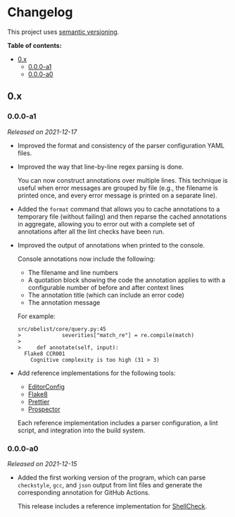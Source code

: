 # Changelog

This project uses [semantic versioning][semver].

**Table of contents:**

- [0.x](#0x)
  - [0.0.0-a1](#000-a1)
  - [0.0.0-a0](#000-a0)

[semver]: https://semver.org/

<!--

## Unreleased

- Add reference implementations for the following tools:

  - [Black][black]
  - [cSpell][cspell]
  - [Lintspaces][lintspaces]
  - [markdown-link-check][mlc]
  - [MarkdownLint][markdownlint]
  - [Misspell][misspell]
  - [reorder-python-imports][py-imports]
  - [shfmt][shfmt]
  - [Whitespace Total Fixer][wtf]
  - [woke][woke]
  - [yamllint][yamllint]

  Each reference implementation includes a parser configuration, a lint script, and integration into the build system.

-->

## 0.x

### 0.0.0-a1

_Released on 2021-12-17_

- Improved the format and consistency of the parser configuration YAML files.

- Improved the way that line-by-line regex parsing is done.

  You can now construct annotations over multiple lines. This technique is useful when error messages are grouped by file (e.g., the filename is printed once, and every error message is printed on a separate line).

- Added the `format` command that allows you to cache annotations to a temporary file (without failing) and then reparse the cached annotations in aggregate, allowing you to error out with a complete set of annotations after all the lint checks have been run.

- Improved the output of annotations when printed to the console.

  Console annotations now include the following:

  - The filename and line numbers
  - A quotation block showing the code the annotation applies to with a configurable number of before and after context lines
  - The annotation title (which can include an error code)
  - The annotation message

  For example:

  ```text
  src/obelist/core/query.py:45
  >             severities["match_re"] = re.compile(match)
  >
  >     def annotate(self, input):
    Flake8 CCR001
      Cognitive complexity is too high (31 > 3)
  ```

- Add reference implementations for the following tools:

  - [EditorConfig][editorconfig]
  - [Flake8][flake8]
  - [Prettier][prettier]
  - [Prospector][prospector]

  Each reference implementation includes a parser configuration, a lint script, and integration into the build system.

### 0.0.0-a0

_Released on 2021-12-15_

- Added the first working version of the program, which can parse `checkstyle`, `gcc`, and `json` output from lint files and generate the corresponding annotation for GitHub Actions.

  This release includes a reference implementation for [ShellCheck][shellcheck].

[black]: https://black.readthedocs.io/en/stable/index.html
[cspell]: https://cspell.org/
[editorconfig]: https://editorconfig.org/
[flake8]: https://flake8.pycqa.org/en/latest/
[lintspaces]: https://github.com/evanshortiss/lintspaces-cli
[markdownlint]: https://github.com/igorshubovych/markdownlint-cli
[misspell]: https://github.com/client9/misspell
[mlc]: https://github.com/tcort/markdown-link-check
[prettier]: https://prettier.io/
[prospector]: http://prospector.landscape.io/en/master/
[py-imports]: https://github.com/asottile/reorder_python_imports
[shellcheck]: https://www.shellcheck.net/
[shfmt]: https://github.com/patrickvane/shfmt
[woke]: https://github.com/get-woke/woke
[wtf]: https://github.com/dlenski/wtf
[yamllint]: https://yamllint.readthedocs.io/en/stable/index.html
